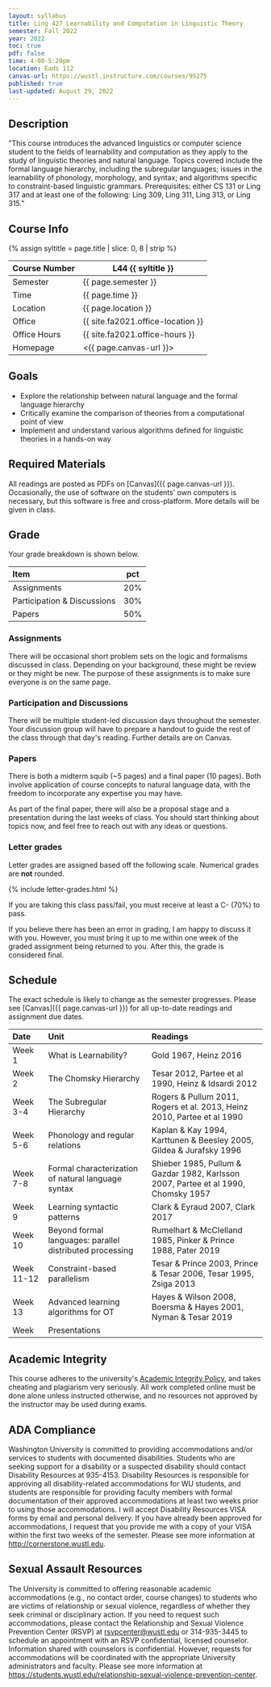 ```yaml
---
layout: syllabus
title: Ling 427 Learnability and Computation in Linguistic Theory
semester: Fall 2022
year: 2022
toc: true
pdf: false
time: 4:00-5:20pm
location: Eads 112
canvas-url: https://wustl.instructure.com/courses/95275
published: true
last-updated: August 29, 2022
---
```


## Description

"This course introduces the advanced linguistics or computer science student to the fields of learnability and computation as they apply to the study of linguistic theories and natural language. Topics covered include the formal language hierarchy, including the subregular languages; issues in the learnability of phonology, morphology, and syntax; and algorithms specific to constraint-based linguistic grammars. Prerequisites: either CS 131 or Ling 317 and at least one of the following: Ling 309, Ling 311, Ling 313, or Ling 315."

## Course Info

{% assign syltitle = page.title | slice: 0, 8 | strip %}

| Course Number | L44 {{ syltitle }}                          |
|---------------|---------------------------------------------|
| Semester      | {{ page.semester }}                         |
| Time          | {{ page.time }}                             |
| Location      | {{ page.location }}                         |
| Office        | {{ site.fa2021.office-location }}           |
| Office Hours  | {{ site.fa2021.office-hours }}              | 
| Homepage      | <{{ page.canvas-url }}>                       | 

## Goals

* Explore the relationship between natural language and the formal language hierarchy
* Critically examine the comparison of theories from a computational point of view
* Implement and understand various algorithms defined for linguistic theories in a hands-on way

## Required Materials

All readings are posted as PDFs on [Canvas]({{ page.canvas-url }}). Occasionally, the use of software on the students' own computers is necessary, but this software is free and cross-platform. More details will be given in class.

## Grade

Your grade breakdown is shown below.

| Item                        | pct |
| :-------------------------- | --- |
| Assignments                 | 20% |
| Participation & Discussions | 30% |
| Papers                      | 50% |

### Assignments

There will be occasional short problem sets on the logic and formalisms discussed in class. Depending on your background, these might be review or they might be new. The purpose of these assignments is to make sure everyone is on the same page.

### Participation and Discussions

There will be multiple student-led discussion days throughout the semester. Your discussion group will have to prepare a handout to guide the rest of the class through that day's reading. Further details are on Canvas.

### Papers

There is both a midterm squib (~5 pages) and a final paper (10 pages). Both involve application of course concepts to natural language data, with the freedom to incorporate any expertise you may have. 

As part of the final paper, there will also be a proposal stage and a presentation during the last weeks of class. You should start thinking about topics now, and feel free to reach out with any ideas or questions.

### Letter grades

Letter grades are assigned based off the following scale. Numerical grades are **not** rounded. 

{% include letter-grades.html %}

If you are taking this class pass/fail, you must receive at least a C- (70%) to pass. 

If you believe there has been an error in grading, I am happy to discuss it with you. However, you must bring it up to me within one week of the graded assignment being returned to you. After this, the grade is considered final. 

## Schedule

The exact schedule is likely to change as the semester progresses. Please see [Canvas]({{ page.canvas-url }}) for all up-to-date readings and assignment due dates. 

| Date       | Unit                                                     | Readings                                                                           |
| :--------- | :------------------------------------------------------- | :--------------------------------------------------------------------------------- |
| Week 1  | What is Learnability?                                    | Gold 1967, Heinz 2016                                                              |
| Week 2   | The Chomsky Hierarchy                                    | Tesar 2012, Partee et al 1990, Heinz & Idsardi 2012                                |
| Week 3-4  | The Subregular Hierarchy                                 | Rogers & Pullum 2011, Rogers et al. 2013, Heinz 2010, Partee et al 1990            |
| Week 5-6  | Phonology and regular relations                          | Kaplan & Kay 1994, Karttunen & Beesley 2005, Gildea & Jurafsky 1996                |
| Week 7-8 | Formal characterization of natural language syntax       | Shieber 1985, Pullum & Gazdar 1982, Karlsson 2007, Partee et al 1990, Chomsky 1957 |
| Week 9 | Learning syntactic patterns                              | Clark & Eyraud 2007, Clark 2017                                                    |
| Week 10 | Beyond formal languages: parallel distributed processing | Rumelhart & McClelland 1985, Pinker & Prince 1988, Pater 2019                      |
| Week 11-12  | Constraint-based parallelism                             | Tesar & Prince 2003, Prince & Tesar 2006, Tesar 1995, Zsiga 2013                   |
| Week 13 | Advanced learning algorithms for OT                      | Hayes & Wilson 2008, Boersma & Hayes 2001, Nyman & Tesar 2019                      |
| Week  | Presentations                                            |                                                                                    |

## Academic Integrity

This course adheres to the university's [Academic Integrity Policy](https://studentconduct.wustl.edu/academic-integrity), and takes cheating and plagiarism very seriously. All work completed online must be done alone unless instructed otherwise, and no resources not approved by the instructor may be used during exams.  

## ADA Compliance

Washington University is committed to providing accommodations and/or services to students with documented disabilities. Students who are seeking support for a disability or a suspected disability should contact Disability Resources at 935-4153. Disability Resources is responsible for approving all disability-related accommodations for WU students, and students are responsible for providing faculty members with formal documentation of their approved accommodations at least two weeks prior to using those accommodations. I will accept Disability Resources VISA forms by email and personal delivery. If you have already been approved for accommodations, I request that you provide me with a copy of your VISA within the first two weeks of the semester. Please see more information at <http://cornerstone.wustl.edu>. 

## Sexual Assault Resources

The University is committed to offering reasonable academic accommodations (e.g., no contact order, course changes) to students who are victims of relationship or sexual violence, regardless of whether they seek criminal or disciplinary action.  If you need to request such accommodations, please contact the Relationship and Sexual Violence Prevention Center (RSVP) at rsvpcenter@wustl.edu or 314-935-3445 to schedule an appointment with an RSVP confidential, licensed counselor. Information shared with counselors is confidential. However, requests for accommodations will be coordinated with the appropriate University administrators and faculty. Please see more information at <https://students.wustl.edu/relationship-sexual-violence-prevention-center>.